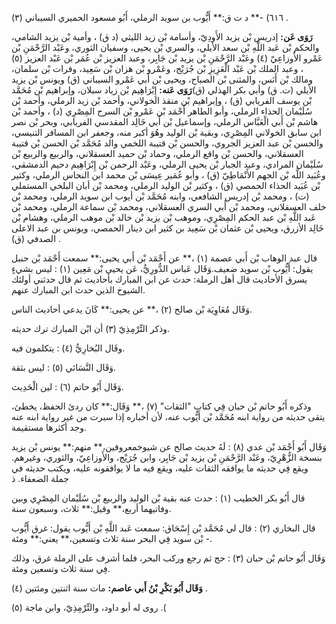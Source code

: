 ٦١٦) -** د ت ق:** أَيُّوب بن سويد الرملي، أَبُو مسعود الحميري السيباني (٣) .

**رَوَى عَن:** إدريس بْن يزيد الأَودِيّ، وأسامة بْن زيد الليثي (د ق) ، وأمية بْن يزيد الشامي، والحكم بْن عَبد اللَّهِ بْن سعد الأيلي، والسري بْن يحيى، وسفيان الثوري، وعَبْد الرَّحْمَنِ بْن عَمْرو الأَوزاعِيّ (٤) وعَبْد الرَّحْمَنِ بْن يزيد بْن جَابِر، وعبد العزيز بْن عُمَر بْن عَبْد العزيز (٥) ، وعبد الملك بْن عَبْد الْعَزِيزِ بْن جُرَيْج، وعَمْرو بْن هزان بْن سَعِيد، وفرات بْن سلمان، ومالك بْن أَنَس، والمثنى بْن الصباح، ويحيى بْن أَبي عَمْرو السيباني (ق) ويونس بْن يزيد الأيلي (ت. ق) وأبي بكر الهذلي (ق)**رَوَى عَنه:** إِبْرَاهِيم بْن زياد سبلان، وإبراهيم بْن مُحَمَّد بْن يوسف الفريابي (ق) ، وإبراهيم بْن منقذ الخولاني، وأحمد بْن زيد الرملي، وأحمد بْن سُلَيْمان الحذاء الرملي، وأبو الطاهر أَحْمَد بْن عَمْرو بْن السرح المِصْرِي (د) ، وأحمد بْن هاشم بْن أَبي الْعَبَّاس الرملي، وإسماعيل بْن أَبي خَالِد المقدسي الفريابي، وبحر بْن نصر ابن سابق الخولاني المِصْرِي، وبقية بْن الوليد وهُوَ أكبر منه، وجعفر ابن المسافر التنيسي، والحسن بْن عبد العزيز الجروي، والحسن بْن قتيبة اللخمي والد مُحَمَّد بْن الحسن بْن قتيبة العسقلاني، والحسن بْن واقع الرملي، وحماد بْن حميد العسقلاني، والربيع والربيع بْن سُلَيْمان المرادي، وعبد الجبار بْن يحيى الرملي، وعَبْد الرحمن بْن إِبْرَاهِيم دحيم الدمشقي، وعُبَيد اللَّه بْن الجهم الأَنْمَاطِيّ (ق) ، وأبو عُمَير عِيسَى بْن محمد ابن النحاس الرملي، وكثير بْن عُبَيد الحذاء الحمصي (ق) ، وكثير بْن الوليد الرملي، ومحمد بْن أبان البلخي المستملي (ت) ، ومحمد بْن إدريس الشافعي، وابنه مُحَمَّد بْن أيوب ابن سويد الرملي، ومحمد بْن خلف العسقلاني، ومحمد بْن أَبي السري العسقلاني، ومحمد بْن سماعة الرملي، ومحمد بْن عَبد اللَّهِ بْن عبد الحكم المِصْرِي، وموهب بْن يزيد بْن خالد بْن موهب الرملي، وهشام بْن خَالِد الأزرق، ويحيى بْن عثمان بْن سَعِيد بن كثير ابن دينار الحمصي، ويونس بن عبد الاعلى الصدفي (ق) .

قال عبد الوهاب بْن أَبي عصمة (١) ،** عن أَحْمَد بْن أَبي يحيى:** سمعت أَحْمَد بْن حنبل يقول: أَيُّوب بْن سويد ضعيف.وَقَال عَباس الدُّورِيُّ، عَن يحيى بْن مَعِين (١) : ليس بشيءٍ يسرق الأحاديث قال أهل الرملة: حدث عن ابن المبارك بأحاديث ثم قال حدثني أولئك الشيوخ الذين حدث ابن المبارك عنهم.

وَقَال مُعَاوِيَة بْن صالح (٢) ،** عن يحيى:** كَانَ يدعي أحاديث الناس.

وذكر التِّرْمِذِيّ (٣) أن ابْن المبارك ترك حديثه.

وقَال البُخارِيُّ (٤) : يتكلمون فيه.

وَقَال النَّسَائي (٥) : ليس بثقة.

وَقَال أَبُو حاتم (٦) : لين الْحَدِيث.

وذكره أَبُو حاتم بْن حبان فِي كتاب "الثقات" (٧) ،** وَقَال:** كان ردئ الحفظ، يخطئ، يتقى حديثه من رواية ابنه مُحَمَّد بْن أَيُّوب عنه، لأن أخباره إذا سبرت من غير رواية ابنه عنه وجد أكثرها مستقيمة.

وَقَال أَبُو أَحْمَد بْن عدي (٨) : لَهُ حديث صالح عن شيوخمعروفين،** منهم:** يونس بْن يزيد بنسخة الزُّهْرِيّ، وعَبْد الرَّحْمَنِ بْن يزيد بْن جَابِر، وابن جُرَيْج، والأَوزاعِيّ، والثوري، وغيرهم. ويقع فِي حديثه ما يوافقه الثقات عليه، ويقع فيه ما لا يوافقونه عليه، ويكتب حديثه في جملة الضعفاء. ذ

قال أَبُو بكر الخطيب (١) : حدث عنه بقية بْن الوليد والربيع بْن سُلَيْمان المِصْرِي وبين وفاتيهما أربع،** وقيل:** ثلاث، وسبعون سنة.

قال البخاري (٢) : قال لي مُحَمَّد بْن إِسْحَاق: سمعت عَبد اللَّهِ بْن أَيُّوب يقول: غرق أَيُّوب بْن سويد فِي البحر سنة ثلاث وتسعين،** يعني:** ومئة -.

وَقَال أَبُو حاتم بْن حبان (٣) : حج ثم رجع وركب البحر، فلما أشرف على الرملة غرق، وذلك فِي سنة ثلاث وتسعين ومئة.

**وَقَال أَبُو بَكْرِ بْنُ أَبي عاصم:** مات سنة اثنتين ومئتين (٤) .

روى له أبو داود، والتِّرْمِذِيّ، وابن ماجة (٥) .(